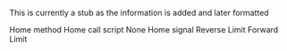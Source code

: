 This is currently a stub as the information is added and later formatted

Home method
Home call script
None
Home signal
Reverse Limit
Forward Limit